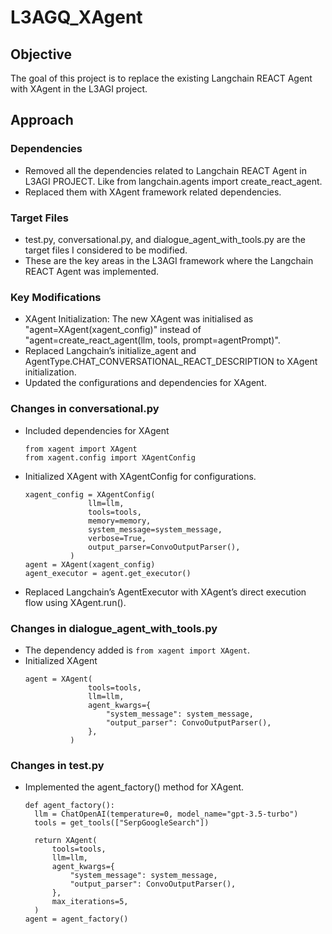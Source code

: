 # L3AGQ_XAgent

## Objective
The goal of this project is to replace the existing Langchain REACT Agent with XAgent in the L3AGI project. 

## Approach
### Dependencies
- Removed all the dependencies related to Langchain REACT Agent in L3AGI PROJECT. Like from langchain.agents import create_react_agent.
- Replaced them with XAgent framework related dependencies.

### Target Files
- test.py, conversational.py, and dialogue_agent_with_tools.py are the target files I considered to be modified.
- These are the key areas in the L3AGI framework where the Langchain REACT Agent was implemented.

### Key Modifications
- XAgent Initialization: The new XAgent was initialised as "agent=XAgent(xagent_config)" instead of "agent=create_react_agent(llm, tools, prompt=agentPrompt)".
- Replaced Langchain’s initialize_agent and AgentType.CHAT_CONVERSATIONAL_REACT_DESCRIPTION to XAgent initialization.
- Updated the configurations and dependencies for XAgent.

### Changes in conversational.py
- Included dependencies for XAgent
  ```
  from xagent import XAgent
  from xagent.config import XAgentConfig
  ```
- Initialized XAgent with XAgentConfig for configurations.
  ```
  xagent_config = XAgentConfig(
                llm=llm,
                tools=tools,
                memory=memory,
                system_message=system_message,
                verbose=True,
                output_parser=ConvoOutputParser(),
            )
  agent = XAgent(xagent_config)
  agent_executor = agent.get_executor()
  ```
- Replaced Langchain’s AgentExecutor with XAgent’s direct execution flow using XAgent.run().

### Changes in dialogue_agent_with_tools.py
- The dependency added is ``` from xagent import XAgent ```.
- Initialized XAgent
  ```
  agent = XAgent(
                tools=tools,
                llm=llm,
                agent_kwargs={
                    "system_message": system_message,
                    "output_parser": ConvoOutputParser(),
                },
            )
  ```

### Changes in test.py
- Implemented the agent_factory() method for XAgent.
  ```
  def agent_factory():
    llm = ChatOpenAI(temperature=0, model_name="gpt-3.5-turbo")
    tools = get_tools(["SerpGoogleSearch"])

    return XAgent(
        tools=tools,
        llm=llm,
        agent_kwargs={
            "system_message": system_message,
            "output_parser": ConvoOutputParser(),
        },
        max_iterations=5,
    )
  agent = agent_factory()
  ```






  

